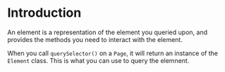 # Introduction

An element is a representation of the element you queried upon, and provides the methods you need to interact with the element.

When you call `querySelector()` on a `Page`, it will return an instance of the `Element` class. This is what you can use to query the elemnent.
